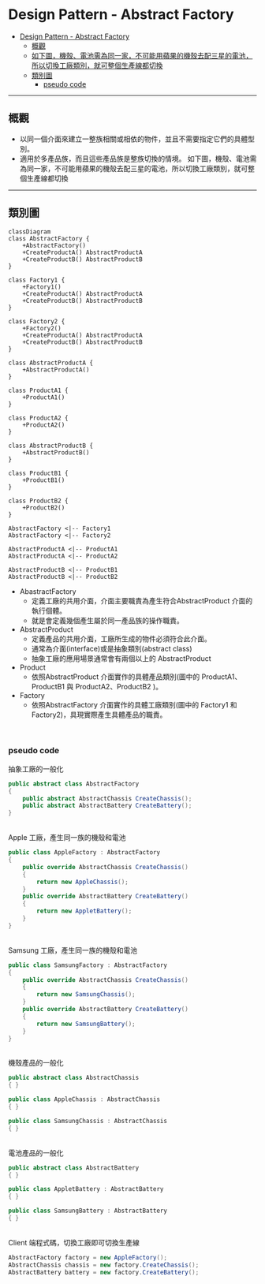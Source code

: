 # Design Pattern - Abstract Factory

- [Design Pattern - Abstract Factory](#design-pattern---abstract-factory)
  - [概觀](#概觀)
  - [如下圖，機殼、電池需為同一家，不可能用蘋果的機殼去配三星的電池，所以切換工廠類別，就可整個生產線都切換](#如下圖機殼電池需為同一家不可能用蘋果的機殼去配三星的電池所以切換工廠類別就可整個生產線都切換)
  - [類別圖](#類別圖)
    - [pseudo code](#pseudo-code)
---
## 概觀
+ 以同一個介面來建立一整族相關或相依的物件，並且不需要指定它們的具體型別。
+ 適用於多產品族，而且這些產品族是整族切換的情境。
如下圖，機殼、電池需為同一家，不可能用蘋果的機殼去配三星的電池，所以切換工廠類別，就可整個生產線都切換
---
## 類別圖
```mermaid
classDiagram
class AbstractFactory {
    +AbstractFactory()
    +CreateProductA() AbstractProductA
    +CreateProductB() AbstractProductB
}

class Factory1 {
    +Factory1()
    +CreateProductA() AbstractProductA
    +CreateProductB() AbstractProductB
}

class Factory2 {
    +Factory2()
    +CreateProductA() AbstractProductA
    +CreateProductB() AbstractProductB
}

class AbstractProductA {
    +AbstractProductA()
}

class ProductA1 {
    +ProductA1()
}

class ProductA2 {
    +ProductA2()
}

class AbstractProductB {
    +AbstractProductB()
}

class ProductB1 {
    +ProductB1()
}

class ProductB2 {
    +ProductB2()
}

AbstractFactory <|-- Factory1
AbstractFactory <|-- Factory2

AbstractProductA <|-- ProductA1
AbstractProductA <|-- ProductA2

AbstractProductB <|-- ProductB1
AbstractProductB <|-- ProductB2
```

+ AbastractFactory
  + 定義工廠的共用介面，介面主要職責為產生符合AbstractProduct 介面的執行個體。
  + 就是會定義幾個產生屬於同一產品族的操作職責。
+ AbstractProduct
  + 定義產品的共用介面，工廠所生成的物件必須符合此介面。
  + 通常為介面(interface)或是抽象類別(abstract class)
  + 抽象工廠的應用場景通常會有兩個以上的 AbstractProduct
+ Product
  + 依照AbstractProduct 介面實作的具體產品類別(圖中的 ProductA1、ProductB1 與 ProductA2、ProductB2 )。
+ Factory
  + 依照AbstractFactory 介面實作的具體工廠類別(圖中的 Factory1 和 Factory2)，具現實際產生具體產品的職責。

<br/>

### pseudo code
抽象工廠的一般化
```csharp
public abstract class AbstractFactory
{
    public abstract AbstractChassis CreateChassis();    
    public abstract AbstractBattery CreateBattery();
}
```

<br/>Apple 工廠，產生同一族的機殼和電池
```csharp
public class AppleFactory : AbstractFactory
{
    public override AbstractChassis CreateChassis()
    {
        return new AppleChassis();
    }
    public override AbstractBattery CreateBattery()
    {
        return new AppletBattery();
    }
}
```

<br/>Samsung 工廠，產生同一族的機殼和電池
```csharp
public class SamsungFactory : AbstractFactory
{
    public override AbstractChassis CreateChassis()
    {
        return new SamsungChassis();
    }
    public override AbstractBattery CreateBattery()
    {
        return new SamsungBattery();
    }
}
```

<br/>機殼產品的一般化
```csharp
public abstract class AbstractChassis
{ }

public class AppleChassis : AbstractChassis
{ }

public class SamsungChassis : AbstractChassis
{ }
```

<br/>電池產品的一般化
```csharp
public abstract class AbstractBattery
{ }

public class AppletBattery : AbstractBattery
{ }

public class SamsungBattery : AbstractBattery
{ }
```

<br/>Client 端程式碼，切換工廠即可切換生產線
```csharp
AbstractFactory factory = new AppleFactory();
AbstractChassis chassis = new factory.CreateChassis();
AbstractBattery battery = new factory.CreateBattery();
```